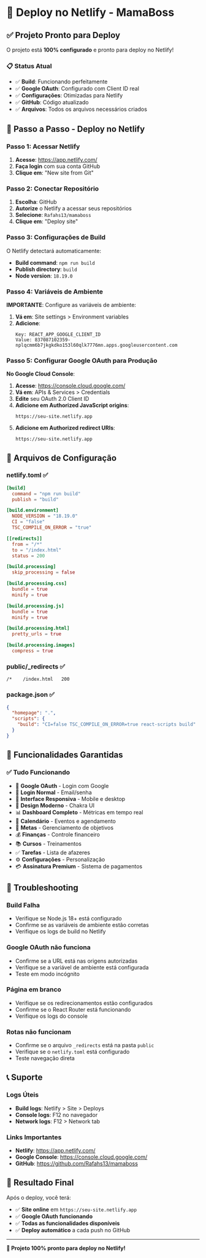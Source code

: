 # 🚀 Deploy no Netlify - MamaBoss

## ✅ **Projeto Pronto para Deploy**

O projeto está **100% configurado** e pronto para deploy no Netlify!

### 📋 **Status Atual**
- ✅ **Build**: Funcionando perfeitamente
- ✅ **Google OAuth**: Configurado com Client ID real
- ✅ **Configurações**: Otimizadas para Netlify
- ✅ **GitHub**: Código atualizado
- ✅ **Arquivos**: Todos os arquivos necessários criados

## 🚀 **Passo a Passo - Deploy no Netlify**

### **Passo 1: Acessar Netlify**
1. **Acesse**: https://app.netlify.com/
2. **Faça login** com sua conta GitHub
3. **Clique em**: "New site from Git"

### **Passo 2: Conectar Repositório**
1. **Escolha**: GitHub
2. **Autorize** o Netlify a acessar seus repositórios
3. **Selecione**: `Rafahs13/mamaboss`
4. **Clique em**: "Deploy site"

### **Passo 3: Configurações de Build**
O Netlify detectará automaticamente:
- **Build command**: `npm run build`
- **Publish directory**: `build`
- **Node version**: `18.19.0`

### **Passo 4: Variáveis de Ambiente**
**IMPORTANTE**: Configure as variáveis de ambiente:

1. **Vá em**: Site settings > Environment variables
2. **Adicione**:
   ```
   Key: REACT_APP_GOOGLE_CLIENT_ID
   Value: 837087102359-nplqcmm6b7jkgkdko153l60qlk7776mn.apps.googleusercontent.com
   ```

### **Passo 5: Configurar Google OAuth para Produção**

**No Google Cloud Console**:
1. **Acesse**: https://console.cloud.google.com/
2. **Vá em**: APIs & Services > Credentials
3. **Edite** seu OAuth 2.0 Client ID
4. **Adicione em Authorized JavaScript origins**:
   ```
   https://seu-site.netlify.app
   ```
5. **Adicione em Authorized redirect URIs**:
   ```
   https://seu-site.netlify.app
   ```

## 📁 **Arquivos de Configuração**

### **netlify.toml** ✅
```toml
[build]
  command = "npm run build"
  publish = "build"

[build.environment]
  NODE_VERSION = "18.19.0"
  CI = "false"
  TSC_COMPILE_ON_ERROR = "true"

[[redirects]]
  from = "/*"
  to = "/index.html"
  status = 200

[build.processing]
  skip_processing = false

[build.processing.css]
  bundle = true
  minify = true

[build.processing.js]
  bundle = true
  minify = true

[build.processing.html]
  pretty_urls = true

[build.processing.images]
  compress = true
```

### **public/_redirects** ✅
```
/*    /index.html   200
```

### **package.json** ✅
```json
{
  "homepage": ".",
  "scripts": {
    "build": "CI=false TSC_COMPILE_ON_ERROR=true react-scripts build"
  }
}
```

## 🎯 **Funcionalidades Garantidas**

### ✅ **Tudo Funcionando**
- 🔐 **Google OAuth** - Login com Google
- 📧 **Login Normal** - Email/senha
- 📱 **Interface Responsiva** - Mobile e desktop
- 🎨 **Design Moderno** - Chakra UI
- 📊 **Dashboard Completo** - Métricas em tempo real
- 📅 **Calendário** - Eventos e agendamento
- 🎯 **Metas** - Gerenciamento de objetivos
- 💰 **Finanças** - Controle financeiro
- 📚 **Cursos** - Treinamentos
- ✅ **Tarefas** - Lista de afazeres
- ⚙️ **Configurações** - Personalização
- 💳 **Assinatura Premium** - Sistema de pagamentos

## 🚨 **Troubleshooting**

### **Build Falha**
- Verifique se Node.js 18+ está configurado
- Confirme se as variáveis de ambiente estão corretas
- Verifique os logs de build no Netlify

### **Google OAuth não funciona**
- Confirme se a URL está nas origens autorizadas
- Verifique se a variável de ambiente está configurada
- Teste em modo incógnito

### **Página em branco**
- Verifique se os redirecionamentos estão configurados
- Confirme se o React Router está funcionando
- Verifique os logs do console

### **Rotas não funcionam**
- Confirme se o arquivo `_redirects` está na pasta `public`
- Verifique se o `netlify.toml` está configurado
- Teste navegação direta

## 📞 **Suporte**

### **Logs Úteis**
- **Build logs**: Netlify > Site > Deploys
- **Console logs**: F12 no navegador
- **Network logs**: F12 > Network tab

### **Links Importantes**
- **Netlify**: https://app.netlify.com/
- **Google Console**: https://console.cloud.google.com/
- **GitHub**: https://github.com/Rafahs13/mamaboss

## 🎉 **Resultado Final**

Após o deploy, você terá:
- ✅ **Site online** em `https://seu-site.netlify.app`
- ✅ **Google OAuth funcionando**
- ✅ **Todas as funcionalidades disponíveis**
- ✅ **Deploy automático** a cada push no GitHub

---

**🚀 Projeto 100% pronto para deploy no Netlify!** 